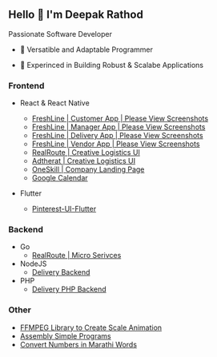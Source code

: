 ## Hello 👋 I'm **Deepak Rathod**

Passionate Software Developer

- 🔎 Versatible and Adaptable Programmer

- 💼 Experinced in Building Robust & Scalabe Applications

### Frontend
  - React & React Native
    - [FreshLine | Customer App | Please View Screenshots](https://github.com/rathoddeepak/freshline-customer)
    - [FreshLine | Manager App | Please View Screenshots](https://github.com/rathoddeepak/freshline-manager-app)
    - [FreshLine | Delivery App | Please View Screenshots](https://github.com/rathoddeepak/freshline-delivery)
    - [FreshLine | Vendor App | Please View Screenshots](https://github.com/rathoddeepak/freshline-vendor)
    - [RealRoute | Creative Logistics UI](https://rathoddeepak.github.io/realroute)
    - [Adtherat | Creative Logistics UI](https://rathoddeepak.github.io/Adtherat)
    - [OneSkill | Company Landing Page](https://rathoddeepak.github.io/oneskill)
    - [Google Calendar](https://github.com/rathoddeepak/google-calendar)

  - Flutter
    - [Pinterest-UI-Flutter](https://github.com/rathoddeepak/Pinterest-UI-Flutter)

### Backend
  - Go
    - [RealRoute | Micro Serivces](https://github.com/rathoddeepak/real-route-go-backend)
  - NodeJS
    - [Delivery Backend](https://github.com/rathoddeepak/freshline-backend)
  - PHP
    - [Delivery PHP Backend](https://github.com/rathoddeepak/clufter-backend-php)

### Other
   - [FFMPEG Library to Create Scale Animation](https://github.com/rathoddeepak/ffmpeg-nodejs-scripter)
   - [Assembly Simple Programs](https://github.com/rathoddeepak/ASM8086)
   - [Convert Numbers in Marathi Words](https://github.com/rathoddeepak/numbers-in-marathi)
